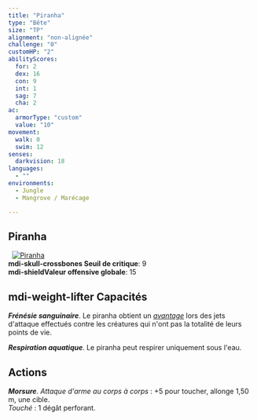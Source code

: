 ```yaml
---
title: "Piranha"
type: "Bête"
size: "TP"
alignment: "non-alignée"
challenge: "0"
customHP: "2"
abilityScores:
  for: 2
  dex: 16
  con: 9
  int: 1
  sag: 7
  cha: 2
ac:
  armorType: "custom"
  value: "10"
movement:
  walk: 0
  swim: 12
senses:
  darkvision: 18
languages:
  - ""
environments:
  - Jungle
  - Mangrove / Marécage

---
```

## Piranha
&nbsp;
[![Piranha](https://www.douaratil.fr/illustrations/bete/piranham.png)](https://www.douaratil.fr/illustrations/bete/piranha.jpg)  
**<v-icon>mdi-skull-crossbones</v-icon> Seuil de critique**: 9            
**<v-icon>mdi-shield</v-icon>Valeur offensive globale**: 15     
## <v-icon>mdi-weight-lifter</v-icon> Capacités
_**Frénésie sanguinaire**_. Le piranha obtient un [_avantage_](/utiliser-les-caracteristiques/#avantage-et-desavantage) lors des jets d'attaque effectués contre les créatures qui n'ont pas la totalité de leurs points de vie.

_**Respiration aquatique**_. Le piranha peut respirer uniquement sous l'eau.

## Actions
_**Morsure**_. _Attaque d'arme au corps à corps_ : +5 pour toucher, allonge 1,50 m, une cible.  
_Touché_ : 1 dégât perforant.
